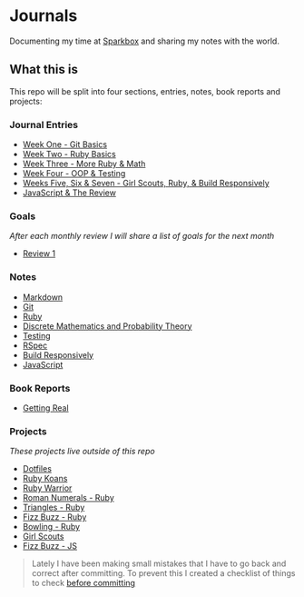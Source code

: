 # Journals

Documenting my time at [Sparkbox](http://seesparkbox.com) and sharing my notes with the world.

## What this is

This repo will be split into four sections, entries, notes, book reports and projects:

### Journal Entries

* [Week One - Git Basics](/entries/week-one.md)
* [Week Two - Ruby Basics](/entries/week-two.md)
* [Week Three - More Ruby & Math](/entries/week-three.md)
* [Week Four - OOP & Testing](/entries/week-four.md)
* [Weeks Five, Six & Seven - Girl Scouts, Ruby, & Build Responsively](/entries/weeks-five-six-seven.md)
* [JavaScript & The Review](/entries/week-eight.md)

### Goals

*After each monthly review I will share a list of goals for the next month*

* [Review 1](goals/review-1.md)

### Notes

* [Markdown](/notes/markdown.md)
* [Git](/notes/git.md)
* [Ruby](/notes/ruby/README.md)
* [Discrete Mathematics and Probability Theory](/notes/maths.md)
* [Testing](/notes/testing.md)
* [RSpec](/notes/rspec/README.md)
* [Build Responsively](/notes/build-responsively.md)
* [JavaScript](/notes/javascript/README.md)

### Book Reports

* [Getting Real](book-reports/getting-real.md)

### Projects

*These projects live outside of this repo*

* [Dotfiles](https://github.com/kaseybon/dotfiles)
* [Ruby Koans](https://github.com/kaseybon/koans)
* [Ruby Warrior](https://github.com/kaseybon/ruby-warrior)
* [Roman Numerals - Ruby](https://github.com/kaseybon/katas/tree/master/ruby/roman-numerals)
* [Triangles - Ruby](https://github.com/kaseybon/katas/tree/master/ruby/triangles)
* [Fizz Buzz - Ruby](https://github.com/kaseybon/katas/tree/master/ruby/fizz-buzz)
* [Bowling - Ruby](https://github.com/kaseybon/katas/tree/master/ruby/bowling)
* [Girl Scouts](https://github.com/sparkbox/gswo-workshop)
* [Fizz Buzz - JS](https://github.com/kaseybon/katas/tree/master/javascript/fizz-buzz)

> Lately I have been making small mistakes that I have to go back and correct after committing. To prevent this I created a checklist of things to check [before committing](before-committing.md)